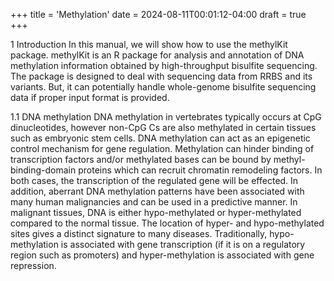 +++
title = 'Methylation'
date = 2024-08-11T00:01:12-04:00
draft = true
+++


1 Introduction
In this manual, we will show how to use the methylKit package. methylKit is an R package for analysis and annotation of DNA methylation information obtained by high-throughput bisulfite sequencing. The package is designed to deal with sequencing data from RRBS and its variants. But, it can potentially handle whole-genome bisulfite sequencing data if proper input format is provided.

1.1 DNA methylation
DNA methylation in vertebrates typically occurs at CpG dinucleotides, however non-CpG Cs are also methylated in certain tissues such as embryonic stem cells. DNA methylation can act as an epigenetic control mechanism for gene regulation. Methylation can hinder binding of transcription factors and/or methylated bases can be bound by methyl-binding-domain proteins which can recruit chromatin remodeling factors. In both cases, the transcription of the regulated gene will be effected. In addition, aberrant DNA methylation patterns have been associated with many human malignancies and can be used in a predictive manner. In malignant tissues, DNA is either hypo-methylated or hyper-methylated compared to the normal tissue. The location of hyper- and hypo-methylated sites gives a distinct signature to many diseases. Traditionally, hypo-methylation is associated with gene transcription (if it is on a regulatory region such as promoters) and hyper-methylation is associated with gene repression.